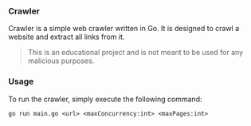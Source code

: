 ### Crawler

Crawler is a simple web crawler written in Go. It is designed to crawl a website and extract all links from it.

> This is an educational project and is not meant to be used for any malicious purposes.

### Usage

To run the crawler, simply execute the following command:

```
go run main.go <url> <maxConcurrency:int> <maxPages:int>
```
